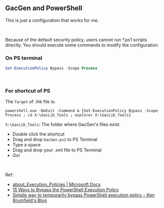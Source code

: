 ## GacGen and PowerShell

This is just a configuration that works for me.

<br/>

Because of the default security policy, users cannot run \*.ps1 scripts directly. You should execute some commands to modify the configuration.

### On PS terminal

```PowerShell
Set-ExecutionPolicy Bypass -Scope Process
```

<br/>

### For shortcut of PS

The `Target` of .lnk file is:

```CMD
powershell.exe -NoExit -Command & {Set-ExecutionPolicy Bypass -Scope Process ; cd X:\GacLib_Tools ; explorer X:\GacLib_Tools}
```

```X:\GacLib_Tools```: The folder where GacGen's files exist.

* Double click the shortcut
* Drag and drop ```GacGen.ps1``` to PS Terminal
* Type a space
* Drag and drop your .xml file to PS Terminal
* Go!

<br/>

Ref:

* [about_Execution_Policies | Microsoft Docs](https://docs.microsoft.com/en-us/powershell/module/microsoft.powershell.core/about/about_execution_policies)
* [15 Ways to Bypass the PowerShell Execution Policy](https://blog.netspi.com/15-ways-to-bypass-the-powershell-execution-policy/)
* [Simple way to temporarily bypass PowerShell execution policy &#8211; Ken Brumfield&#039;s Blog](https://blogs.technet.microsoft.com/ken_brumfield/2014/01/19/simple-way-to-temporarily-bypass-powershell-execution-policy/)
